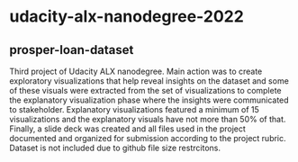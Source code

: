# udacity-alx-nanodegree-2022
## prosper-loan-dataset
Third project of Udacity ALX nanodegree.
Main action was to create exploratory visualizations that help reveal insights on the dataset and some of these visuals were extracted from the set of visualizations to complete the explanatory visualization phase where the insights were communicated to stakeholder.
Explanatory visualizations featured a minimum of 15 visualizations and the explanatory visuals have not more than 50% of that. Finally, a slide deck was created and all files used in the project documented and organized for submission according to the project rubric.
Dataset is not included due to github file size restrcitons.

